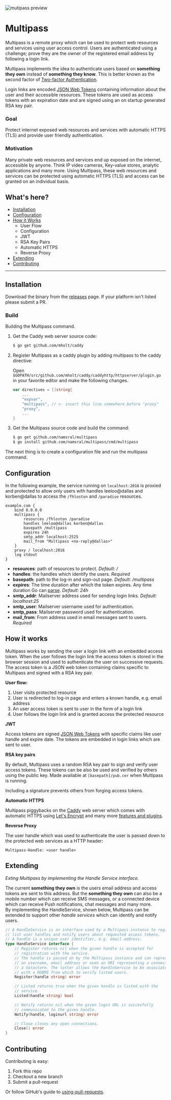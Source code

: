 ![mutipass preview][preview]

Multipass
=========

Multipass is a remote proxy which can be used to protect web resources and services using user access control. Users are authenticated using a challenge; prove they are the owner of the registered email address by following a login link.

Multipass implements the idea to authenticate users based on __something they own__ instead of __something they know__. This is better known as the second factor of [Two-factor Authentication][2fa].

Login links are encoded [JSON Web Tokens][jwt] containing information about the user and their accessible resources. These tokens are used as access tokens with an expiration date and are signed using an on startup generated RSA key pair.


### Goal

Protect internet exposed web resources and services with automatic HTTPS (TLS) and provide user friendly authentication.


### Motivation

Many private web resources and services end up exposed on the internet, accessible by anyone. Think IP video cameras, Key-value stores, analytic applications and many more. Using Multipass, these web resources and services can be protected using automatic HTTPS (TLS) and access can be granted on an individual basis.


What's here?
------------

- [Installation](#installation)
- [Configuration](#configuration)
- [How it Works](#how-it-works)
	- User Flow
	- Configuration
	- JWT
	- RSA Key Pairs
	- Automatic HTTPS
	- Reverse Proxy
- [Extending](#extending)
- [Contributing](#contributing)

---


Installation
------------

Download the binary from the [releases][releases] page. If your platform isn't listed please submit a PR.


### Build

Building the Multipass command.

1. Get the Caddy web server source code:

	```sh
	$ go get github.com/mholt/caddy
	```

2. Register Multipass as a caddy plugin by adding multipass to the caddy directive:

	Open `$GOPATH/src/github.com/mholt/caddy/caddyhttp/httpserver/plugin.go` in your favorite editor and make the following changes.

	```go
	var directives = []string{
		...
	 	"expvar",
		"multipass", // <- insert this line somewhere before "proxy"
		"proxy",
		...
	}
	```

3. Get the Multipass source code and build the command:

	```sh
	$ go get github.com/namsral/multipass
	$ go install github.com/namsral/multipass/cmd/multipass
	```

The next thing is to create a configuration file and run the multipass command.


Configuration
-------------

In the following example, the service running on `localhost:2016` is proxied and protected to allow only users with handles leeloo@dallas and korben@dallas to access the  `/fhloston` and `/paradise` resources.

```
example.com {
	bind 0.0.0.0
	multipass {
		resources /fhloston /paradise
		handles leeloo@dallas korben@dallas
		basepath /multipass
		expires 24h
		smtp_addr localhost:2525
		mail_from "Multipass <no-reply@dallas>"
	}
	proxy / localhost:2016
	log stdout
}
```

- __resources__: path of resources to protect. _Default: /_
- __handles__: the handles which identify the users. _Required_
- __basepath__: path to the log-in and sign-out page. _Default: /multipass_
- __expires__: The time duration after which the token expires. Any time duration Go can [parse][goduration]. _Default: 24h_
- __smtp_addr__: Mailserver address used for sending login links. _Default: localhost:25_
- __smtp_user__: Mailserver username used for authentication.
- __smtp_pass__: Mailserver password used for authentication.
- __mail_from__: From address used in email messages sent to users. _Required_


How it works
------------

Multipass works by sending the user a login link with an embedded access token. When the user follows the login link the access token is stored in the browser session and used to authenticate the user on successive requests. The access token is a JSON web token containing claims specific to Multipass and signed with a RSA key pair.

__User flow:__

1. User visits protected resource
2. User is redirected to log-in page and enters a known handle, e.g. email address
3. An user access token is sent to user in the form of a login link
4. User follows the login link and is granted access the protected resource


__JWT__

Access tokens are signed [JSON Web Tokens][jwt] with specific claims like user handle and expire date. The tokens are embedded in login links which are sent to user.


__RSA key pairs__

By default, Multipass uses a random RSA key pair to sign and verify user access tokens. These tokens can be also be used and verified by others using the public key. Made available at `[basepath]/pub.cer` when Multipass is running.

Including a signature prevents others from forging access tokens.


__Automatic HTTPS__

Multipass piggybacks on the [Caddy][caddy] web server which comes with automatic HTTPS using [Let's Encrypt][lets] and many more [features and plugins][caddydocs].


__Reverse Proxy__

The user handle which was used to authenticate the user is passed down to the protected web services as a HTTP header:

```
Multipass-Handle: <user handle>
```


Extending
---------

_Exting Multipass by implementing the Handle Service interface._

The current __something they own__ is the users email address and access tokens are sent to this address. But the __something they own__ can also be a mobile number which can receive SMS messages, or a connected device which can receive Push notifications, chat messages and many more.  
By implementing the HandleService, shown below, Multipass can be extended to support other _handle services_ which can identify and notify users.

```go
// A HandleService is an interface used by a Multipass instance to register,
// list user handles and notify users about requested access tokens.
// A handle is a unique user identifier, e.g. email address.
type HandleService interface {
	// Register returns nil when the given handle is accepted for
	// registration with the service.
	// The handle is passed on by the Multipass instance and can represent
	// an username, email address or even an URI representing a connection to
	// a datastore. The latter allows the HandleService to be associated
	// with a RDBMS from which to verify listed users.
	Register(handle string) error

	// Listed returns true when the given handle is listed with the
	// service.
	Listed(handle string) bool

	// Notify returns nil when the given login URL is succesfully
	// communicated to the given handle.
	Notify(handle, loginurl string) error

	// Close closes any open connections.
	Close() error
}
```


Contributing
------------

Contributing is easy:

1. Fork this repo
2. Checkout a new branch
3. Submit a pull-request

Or follow GiHub's guide to [using-pull-requests].


[lets]:https://letsencrypt.org
[caddy]:https://caddyserver.com
[caddydocs]:https://caddyserver.com/docs
[jwt]:https://jwt.io
[goduration]:https://golang.org/pkg/time/#ParseDuration
[releases]:https://github.com/namsral/multipass/releases
[2fa]:https://en.wikipedia.org/wiki/Multi-factor_authentication
[using-pull-requests]:https://help.github.com/articles/using-pull-requests/
[preview]: https://namsral.github.io/multipass/img/multipass.png "Multipass preview image"

